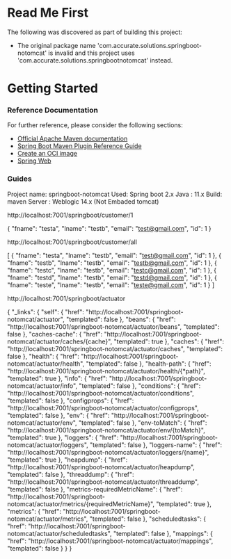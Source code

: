 # Read Me First
The following was discovered as part of building this project:

* The original package name 'com.accurate.solutions.springboot-notomcat' is invalid and this project uses 'com.accurate.solutions.springbootnotomcat' instead.

# Getting Started

### Reference Documentation
For further reference, please consider the following sections:

* [Official Apache Maven documentation](https://maven.apache.org/guides/index.html)
* [Spring Boot Maven Plugin Reference Guide](https://docs.spring.io/spring-boot/docs/2.3.0.RELEASE/maven-plugin/reference/html/)
* [Create an OCI image](https://docs.spring.io/spring-boot/docs/2.3.0.RELEASE/maven-plugin/reference/html/#build-image)
* [Spring Web](https://docs.spring.io/spring-boot/docs/2.3.0.RELEASE/reference/htmlsingle/#boot-features-developing-web-applications)

### Guides

Project name: springboot-notomcat
Used: Spring boot 2.x
Java : 11.x
Build: maven
Server : Weblogic 14.x (Not Embaded tomcat)

http://localhost:7001/springboot/customer/1

{
"fname": "testa",
"lname": "testb",
"email": "test@gmail.com",
"id": 1
}


http://localhost:7001/springboot/customer/all


[
{
"fname": "testa",
"lname": "testb",
"email": "test@gmail.com",
"id": 1
},
{
"fname": "testb",
"lname": "testb",
"email": "testb@gmail.com",
"id": 1
},
{
"fname": "testc",
"lname": "testb",
"email": "testc@gmail.com",
"id": 1
},
{
"fname": "testd",
"lname": "testb",
"email": "testd@gmail.com",
"id": 1
},
{
"fname": "teste",
"lname": "testb",
"email": "teste@gmail.com",
"id": 1
}
]

http://localhost:7001/springboot/actuator


{
"_links": {
"self": {
"href": "http://localhost:7001/springboot-notomcat/actuator",
"templated": false
},
"beans": {
"href": "http://localhost:7001/springboot-notomcat/actuator/beans",
"templated": false
},
"caches-cache": {
"href": "http://localhost:7001/springboot-notomcat/actuator/caches/{cache}",
"templated": true
},
"caches": {
"href": "http://localhost:7001/springboot-notomcat/actuator/caches",
"templated": false
},
"health": {
"href": "http://localhost:7001/springboot-notomcat/actuator/health",
"templated": false
},
"health-path": {
"href": "http://localhost:7001/springboot-notomcat/actuator/health/{*path}",
"templated": true
},
"info": {
"href": "http://localhost:7001/springboot-notomcat/actuator/info",
"templated": false
},
"conditions": {
"href": "http://localhost:7001/springboot-notomcat/actuator/conditions",
"templated": false
},
"configprops": {
"href": "http://localhost:7001/springboot-notomcat/actuator/configprops",
"templated": false
},
"env": {
"href": "http://localhost:7001/springboot-notomcat/actuator/env",
"templated": false
},
"env-toMatch": {
"href": "http://localhost:7001/springboot-notomcat/actuator/env/{toMatch}",
"templated": true
},
"loggers": {
"href": "http://localhost:7001/springboot-notomcat/actuator/loggers",
"templated": false
},
"loggers-name": {
"href": "http://localhost:7001/springboot-notomcat/actuator/loggers/{name}",
"templated": true
},
"heapdump": {
"href": "http://localhost:7001/springboot-notomcat/actuator/heapdump",
"templated": false
},
"threaddump": {
"href": "http://localhost:7001/springboot-notomcat/actuator/threaddump",
"templated": false
},
"metrics-requiredMetricName": {
"href": "http://localhost:7001/springboot-notomcat/actuator/metrics/{requiredMetricName}",
"templated": true
},
"metrics": {
"href": "http://localhost:7001/springboot-notomcat/actuator/metrics",
"templated": false
},
"scheduledtasks": {
"href": "http://localhost:7001/springboot-notomcat/actuator/scheduledtasks",
"templated": false
},
"mappings": {
"href": "http://localhost:7001/springboot-notomcat/actuator/mappings",
"templated": false
}
}
}
